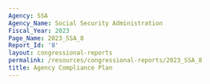 ```yaml
---
Agency: SSA
Agency_Name: Social Security Administration
Fiscal_Year: 2023
Page_Name: 2023_SSA_8
Report_Id: '8'
layout: congressional-reports
permalink: /resources/congressional-reports/2023_SSA_8
title: Agency Compliance Plan
---
```

